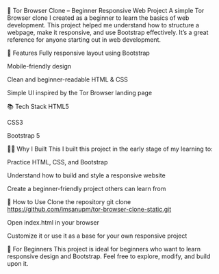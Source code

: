 🧪 Tor Browser Clone – Beginner Responsive Web Project
A simple Tor Browser clone I created as a beginner to learn the basics of web development. This project helped me understand how to structure a webpage, make it responsive, and use Bootstrap effectively. It’s a great reference for anyone starting out in web development.

🚀 Features
Fully responsive layout using Bootstrap

Mobile-friendly design

Clean and beginner-readable HTML & CSS

Simple UI inspired by the Tor Browser landing page

📚 Tech Stack
HTML5

CSS3

Bootstrap 5

🧑‍💻 Why I Built This
I built this project in the early stage of my learning to:

Practice HTML, CSS, and Bootstrap

Understand how to build and style a responsive website

Create a beginner-friendly project others can learn from

📖 How to Use
Clone the repository
git clone https://github.com/imsanupm/tor-browser-clone-static.git

Open index.html in your browser

Customize it or use it as a base for your own responsive project

🙌 For Beginners
This project is ideal for beginners who want to learn responsive design and Bootstrap. Feel free to explore, modify, and build upon it.
